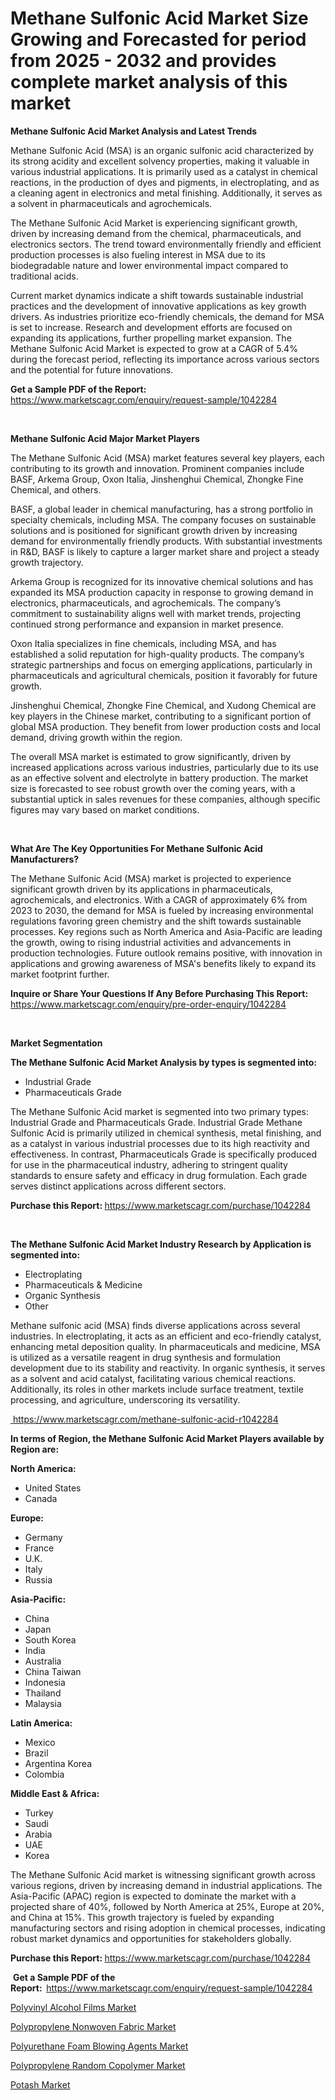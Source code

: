 <p><h1>Methane Sulfonic Acid Market Size Growing and Forecasted for period from 2025 - 2032 and provides complete market analysis of this market</h1></p><p><strong>Methane Sulfonic Acid Market Analysis and Latest Trends</strong></p>
<p><p>Methane Sulfonic Acid (MSA) is an organic sulfonic acid characterized by its strong acidity and excellent solvency properties, making it valuable in various industrial applications. It is primarily used as a catalyst in chemical reactions, in the production of dyes and pigments, in electroplating, and as a cleaning agent in electronics and metal finishing. Additionally, it serves as a solvent in pharmaceuticals and agrochemicals.</p><p>The Methane Sulfonic Acid Market is experiencing significant growth, driven by increasing demand from the chemical, pharmaceuticals, and electronics sectors. The trend toward environmentally friendly and efficient production processes is also fueling interest in MSA due to its biodegradable nature and lower environmental impact compared to traditional acids.</p><p>Current market dynamics indicate a shift towards sustainable industrial practices and the development of innovative applications as key growth drivers. As industries prioritize eco-friendly chemicals, the demand for MSA is set to increase. Research and development efforts are focused on expanding its applications, further propelling market expansion. The Methane Sulfonic Acid Market is expected to grow at a CAGR of 5.4% during the forecast period, reflecting its importance across various sectors and the potential for future innovations.</p></p>
<p><strong>Get a Sample PDF of the Report:&nbsp;</strong> <a href="https://www.marketscagr.com/enquiry/request-sample/1042284?utm_campaign=1868&utm_medium=2&utm_source=Github&utm_content=ia&utm_term=31032025&utm_id=methane-sulfonic-acid">https://www.marketscagr.com/enquiry/request-sample/1042284</a></p>
<p>&nbsp;</p>
<p><strong>Methane Sulfonic Acid Major Market Players</strong></p>
<p><p>The Methane Sulfonic Acid (MSA) market features several key players, each contributing to its growth and innovation. Prominent companies include BASF, Arkema Group, Oxon Italia, Jinshenghui Chemical, Zhongke Fine Chemical, and others.</p><p>BASF, a global leader in chemical manufacturing, has a strong portfolio in specialty chemicals, including MSA. The company focuses on sustainable solutions and is positioned for significant growth driven by increasing demand for environmentally friendly products. With substantial investments in R&D, BASF is likely to capture a larger market share and project a steady growth trajectory.</p><p>Arkema Group is recognized for its innovative chemical solutions and has expanded its MSA production capacity in response to growing demand in electronics, pharmaceuticals, and agrochemicals. The company’s commitment to sustainability aligns well with market trends, projecting continued strong performance and expansion in market presence.</p><p>Oxon Italia specializes in fine chemicals, including MSA, and has established a solid reputation for high-quality products. The company’s strategic partnerships and focus on emerging applications, particularly in pharmaceuticals and agricultural chemicals, position it favorably for future growth.</p><p>Jinshenghui Chemical, Zhongke Fine Chemical, and Xudong Chemical are key players in the Chinese market, contributing to a significant portion of global MSA production. They benefit from lower production costs and local demand, driving growth within the region.</p><p>The overall MSA market is estimated to grow significantly, driven by increased applications across various industries, particularly due to its use as an effective solvent and electrolyte in battery production. The market size is forecasted to see robust growth over the coming years, with a substantial uptick in sales revenues for these companies, although specific figures may vary based on market conditions.</p></p>
<p>&nbsp;</p>
<p><strong>What Are The Key Opportunities For Methane Sulfonic Acid Manufacturers?</strong></p>
<p><p>The Methane Sulfonic Acid (MSA) market is projected to experience significant growth driven by its applications in pharmaceuticals, agrochemicals, and electronics. With a CAGR of approximately 6% from 2023 to 2030, the demand for MSA is fueled by increasing environmental regulations favoring green chemistry and the shift towards sustainable processes. Key regions such as North America and Asia-Pacific are leading the growth, owing to rising industrial activities and advancements in production technologies. Future outlook remains positive, with innovation in applications and growing awareness of MSA's benefits likely to expand its market footprint further.</p></p>
<p><strong>Inquire or Share Your Questions If Any Before Purchasing This Report:</strong> <a href="https://www.marketscagr.com/enquiry/pre-order-enquiry/1042284?utm_campaign=1868&utm_medium=2&utm_source=Github&utm_content=ia&utm_term=31032025&utm_id=methane-sulfonic-acid">https://www.marketscagr.com/enquiry/pre-order-enquiry/1042284</a></p>
<p>&nbsp;</p>
<p><strong>Market Segmentation</strong></p>
<p><strong>The Methane Sulfonic Acid Market Analysis by types is segmented into:</strong></p>
<p><ul><li>Industrial Grade</li><li>Pharmaceuticals Grade</li></ul></p>
<p><p>The Methane Sulfonic Acid market is segmented into two primary types: Industrial Grade and Pharmaceuticals Grade. Industrial Grade Methane Sulfonic Acid is primarily utilized in chemical synthesis, metal finishing, and as a catalyst in various industrial processes due to its high reactivity and effectiveness. In contrast, Pharmaceuticals Grade is specifically produced for use in the pharmaceutical industry, adhering to stringent quality standards to ensure safety and efficacy in drug formulation. Each grade serves distinct applications across different sectors.</p></p>
<p><strong>Purchase this Report:&nbsp;</strong><a href="https://www.marketscagr.com/purchase/1042284?utm_campaign=1868&utm_medium=2&utm_source=Github&utm_content=ia&utm_term=31032025&utm_id=methane-sulfonic-acid">https://www.marketscagr.com/purchase/1042284</a></p>
<p>&nbsp;</p>
<p><strong>The Methane Sulfonic Acid Market Industry Research by Application is segmented into:</strong></p>
<p><ul><li>Electroplating</li><li>Pharmaceuticals & Medicine</li><li>Organic Synthesis</li><li>Other</li></ul></p>
<p><p>Methane sulfonic acid (MSA) finds diverse applications across several industries. In electroplating, it acts as an efficient and eco-friendly catalyst, enhancing metal deposition quality. In pharmaceuticals and medicine, MSA is utilized as a versatile reagent in drug synthesis and formulation development due to its stability and reactivity. In organic synthesis, it serves as a solvent and acid catalyst, facilitating various chemical reactions. Additionally, its roles in other markets include surface treatment, textile processing, and agriculture, underscoring its versatility.</p></p>
<p><a href="https://www.marketscagr.com/methane-sulfonic-acid-r1042284?utm_campaign=1868&utm_medium=2&utm_source=Github&utm_content=ia&utm_term=31032025&utm_id=methane-sulfonic-acid">&nbsp;https://www.marketscagr.com/methane-sulfonic-acid-r1042284</a></p>
<p><strong>In terms of Region, the Methane Sulfonic Acid Market Players available by Region are:</strong></p>
<p>
    <p> <strong> North America: </strong>
        <ul>
            <li>United States</li>
            <li>Canada</li>
        </ul>
        </p> 
    <p> <strong> Europe: </strong>
        <ul>
            <li>Germany</li>
            <li>France</li>
            <li>U.K.</li>
            <li>Italy</li>
            <li>Russia</li>
        </ul>
        </p> 
    <p> <strong> Asia-Pacific: </strong>
        <ul>
            <li>China</li>
            <li>Japan</li>
            <li>South Korea</li>
            <li>India</li>
            <li>Australia</li>
            <li>China Taiwan</li>
            <li>Indonesia</li>
            <li>Thailand</li>
            <li>Malaysia</li>
        </ul>
        </p> 
    <p> <strong> Latin America: </strong>
        <ul>
            <li>Mexico</li>
            <li>Brazil</li>
            <li>Argentina Korea</li>
            <li>Colombia</li>
        </ul>
        </p> 
    <p> <strong> Middle East & Africa: </strong>
        <ul>
            <li>Turkey</li>
            <li>Saudi</li>
            <li>Arabia</li>
            <li>UAE</li>
            <li>Korea</li>
        </ul>
    </p>
    </p>
<p><p>The Methane Sulfonic Acid market is witnessing significant growth across various regions, driven by increasing demand in industrial applications. The Asia-Pacific (APAC) region is expected to dominate the market with a projected share of 40%, followed by North America at 25%, Europe at 20%, and China at 15%. This growth trajectory is fueled by expanding manufacturing sectors and rising adoption in chemical processes, indicating robust market dynamics and opportunities for stakeholders globally.</p></p>
<p><strong>Purchase this Report: </strong><a href="https://www.marketscagr.com/purchase/1042284?utm_campaign=1868&utm_medium=2&utm_source=Github&utm_content=ia&utm_term=31032025&utm_id=methane-sulfonic-acid">https://www.marketscagr.com/purchase/1042284</a></p>
<p>&nbsp;<strong>Get a Sample PDF of the Report:&nbsp;&nbsp;</strong><a href="https://www.marketscagr.com/enquiry/request-sample/1042284?utm_campaign=1868&utm_medium=2&utm_source=Github&utm_content=ia&utm_term=31032025&utm_id=methane-sulfonic-acid">https://www.marketscagr.com/enquiry/request-sample/1042284</a></p>
<p><strong></strong></p>
<p><p><a href="https://github.com/aarenlazosw3/Market-Research-Report-List-1/blob/main/polyvinyl-alcohol-films-market.md?utm_campaign=1868&utm_medium=2&utm_source=Github&utm_content=ia&utm_term=31032025&utm_id=methane-sulfonic-acid">Polyvinyl Alcohol Films Market</a></p><p><a href="https://github.com/naanaafranxu/Market-Research-Report-List-1/blob/main/polypropylene-nonwoven-fabric-market.md?utm_campaign=1868&utm_medium=2&utm_source=Github&utm_content=ia&utm_term=31032025&utm_id=methane-sulfonic-acid">Polypropylene Nonwoven Fabric Market</a></p><p><a href="https://github.com/knazsdadeyvw/Market-Research-Report-List-1/blob/main/polyurethane-foam-blowing-agents-market.md?utm_campaign=1868&utm_medium=2&utm_source=Github&utm_content=ia&utm_term=31032025&utm_id=methane-sulfonic-acid">Polyurethane Foam Blowing Agents Market</a></p><p><a href="https://github.com/goliareanoyh/Market-Research-Report-List-1/blob/main/polypropylene-random-copolymer-market.md?utm_campaign=1868&utm_medium=2&utm_source=Github&utm_content=ia&utm_term=31032025&utm_id=methane-sulfonic-acid">Polypropylene Random Copolymer Market</a></p><p><a href="https://github.com/RickHolmes3/Market-Research-Report-List-7/blob/main/potash-market.md?utm_campaign=1868&utm_medium=2&utm_source=Github&utm_content=ia&utm_term=31032025&utm_id=methane-sulfonic-acid">Potash Market</a></p></p>